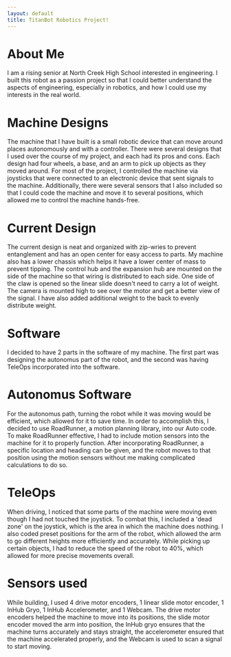 ```yaml
---
layout: default
title: TitanBot Robotics Project!
---
```


# About Me 

I am a rising senior at North Creek High School interested in engineering. I built this robot as a passion project so that I could better understand the aspects of engineering, especially in robotics, and how I could use my interests in the real world. 

# Machine Designs

The machine that I have built is a small robotic device that can move around places autonomously and with a controller. There were several designs that I used over the course of my project, and each had its pros and cons. Each design had four wheels, a base, and an arm to pick up objects as they moved around. For most of the project, I controlled the machine via joysticks that were connected to an electronic device that sent signals to the machine. Additionally, there were several sensors that I also included so that I could code the machine and move it to several positions, which allowed me to control the machine hands-free. 

# Current Design

The current design is neat and organized with zip-wries to prevent entanglement and has an open center for easy access to parts. My machine also has a lower chassis which helps it have a lower center of mass to prevent tipping. The control hub and the expansion hub are mounted on the side of the machine so that wiring is distributed to each side. One side of the claw is opened so the linear slide doesn't need to carry a lot of weight. The camera is mounted high to see over the motor and get a better view of the signal. I have also added additional weight to the back to evenly distribute weight. 

# Software

I decided to have 2 parts in the software of my machine. The first part was designing the autonomus part of the robot, and the second was having TeleOps incorporated into the software. 

# Autonomus Software

For the autonomus path, turning the robot while it was moving would be efficient, which allowed for it to save time. In order to accomplish this, I decided to use RoadRunner, a motion planning library, into our Auto code. To make RoadRunner effective, I had to include motion sensors into the machine for it to properly function. After incorporating RoadRunner, a specific location and heading can be given, and the robot moves to that position using the motion sensors without me making complicated calculations to do so. 

# TeleOps

When driving, I noticed that some parts of the machine were moving even though I had not touched the joystick. To combat this, I included a 'dead zone' on the joystick, which is the area in which the machine does nothing. I also coded preset positions for the arm of the robot, which allowed the arm to go different heights more efficiently and accurately. While picking up certain objects, I had to reduce the speed of the robot to 40%, which allowed for more precise movements overall. 

# Sensors used

While building, I used 4 drive motor encoders, 1 linear slide motor encoder, 1 InHub Gryo, 1 InHub Accelerometer, and 1 Webcam. The drive motor encoders helped the machine to move into its positions, the slide motor encoder moved the arm into position,  the InHub gryo ensures that the machine turns accurately and stays straight, the accelerometer ensured that the machine accelerated properly, and the Webcam is used to scan a signal to start moving.
